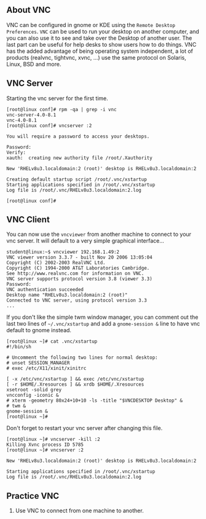 ## About VNC

VNC can be configured in gnome or KDE using the
`Remote Desktop Preferences`. `VNC` can be
used to run your desktop on another computer, and you can also use it to
see and take over the Desktop of another user. The last part can be
useful for help desks to show users how to do things. VNC has the added
advantage of being operating system independent, a lot of products
(realvnc, tightvnc, xvnc, ...) use the same protocol on Solaris, Linux,
BSD and more.

## VNC Server

Starting the vnc server for the first time.

    [root@linux conf]# rpm -qa | grep -i vnc
    vnc-server-4.0-8.1
    vnc-4.0-8.1
    [root@linux conf]# vncserver :2
                    
    You will require a password to access your desktops.
                    
    Password: 
    Verify: 
    xauth:  creating new authority file /root/.Xauthority
                    
    New 'RHELv8u3.localdomain:2 (root)' desktop is RHELv8u3.localdomain:2
                    
    Creating default startup script /root/.vnc/xstartup
    Starting applications specified in /root/.vnc/xstartup
    Log file is /root/.vnc/RHELv8u3.localdomain:2.log
                    
    [root@linux conf]# 
            

## VNC Client

You can now use the `vncviewer` from another machine to
connect to your vnc server. It will default to a very simple graphical
interface...

    student@linux:~$ vncviewer 192.168.1.49:2
    VNC viewer version 3.3.7 - built Nov 20 2006 13:05:04
    Copyright (C) 2002-2003 RealVNC Ltd.
    Copyright (C) 1994-2000 AT&T Laboratories Cambridge.
    See http://www.realvnc.com for information on VNC.
    VNC server supports protocol version 3.8 (viewer 3.3)
    Password: 
    VNC authentication succeeded
    Desktop name "RHELv8u3.localdomain:2 (root)"
    Connected to VNC server, using protocol version 3.3
    ...
            

If you don't like the simple twm window manager, you can comment out
the last two lines of `~/.vnc/xstartup` and add a
`gnome-session &` line to have vnc default to gnome
instead.

    [root@linux ~]# cat .vnc/xstartup 
    #!/bin/sh
                    
    # Uncomment the following two lines for normal desktop:
    # unset SESSION_MANAGER
    # exec /etc/X11/xinit/xinitrc
                    
    [ -x /etc/vnc/xstartup ] && exec /etc/vnc/xstartup
    [ -r $HOME/.Xresources ] && xrdb $HOME/.Xresources
    xsetroot -solid grey
    vncconfig -iconic &
    # xterm -geometry 80x24+10+10 -ls -title "$VNCDESKTOP Desktop" &
    # twm &
    gnome-session &
    [root@linux ~]#
            

Don't forget to restart your vnc server after changing this file.

    [root@linux ~]# vncserver -kill :2
    Killing Xvnc process ID 5785
    [root@linux ~]# vncserver :2
            
    New 'RHELv8u3.localdomain:2 (root)' desktop is RHELv8u3.localdomain:2
                    
    Starting applications specified in /root/.vnc/xstartup
    Log file is /root/.vnc/RHELv8u3.localdomain:2.log
            

## Practice VNC

1. Use VNC to connect from one machine to another.

